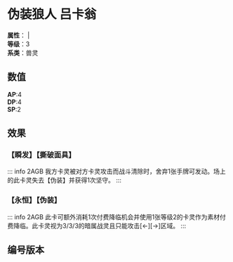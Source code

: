 <script setup>
let list = [
    { number: "2AGB-035", url: "/packs/2AGB" }
]
</script>

# 伪装狼人 吕卡翁

**属性**：<CardAttribute text="暗"/> | <CardAttribute text="风"/><br/>
**等级**：3<br/>
**系类**：兽灵

## 数值

**AP**:4<br/>
**DP**:4<br/>
**SP**:2

## 效果

### 【瞬发】【撕破面具】

::: info 2AGB
我方卡灵被对方卡灵攻击而战斗清除时，舍弃1张手牌可发动。场上的此卡灵失去【伪装】并获得1次坚守。
:::

### 【永恒】【伪装】

::: info 2AGB
此卡可额外消耗1次付费降临机会并使用1张等级2的卡灵作为素材付费降临。此卡灵视为3/3/3的暗属战灵且只能攻击[←][→]区域。
:::

## 编号版本

<CardNumberBox :list="list"/>

